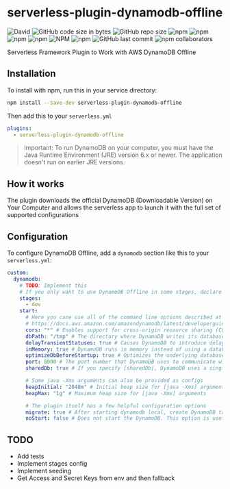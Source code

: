 # serverless-plugin-dynamodb-offline

![David](https://img.shields.io/david/YOU54F/serverless-plugin-dynamodb-offline.svg)
![GitHub code size in bytes](https://img.shields.io/github/languages/code-size/YOU54F/serverless-plugin-dynamodb-offline.svg)
![GitHub repo size](https://img.shields.io/github/repo-size/YOU54F/serverless-plugin-dynamodb-offline.svg)
![npm](https://img.shields.io/npm/dw/serverless-plugin-dynamodb-offline.svg)
![npm](https://img.shields.io/npm/dm/serverless-plugin-dynamodb-offline.svg)
![npm](https://img.shields.io/npm/dy/serverless-plugin-dynamodb-offline.svg)
![npm](https://img.shields.io/npm/dt/serverless-plugin-dynamodb-offline.svg)
![NPM](https://img.shields.io/npm/l/serverless-plugin-dynamodb-offline.svg)
![npm](https://img.shields.io/npm/v/serverless-plugin-dynamodb-offline.svg)
![GitHub last commit](https://img.shields.io/github/last-commit/YOU54F/serverless-plugin-dynamodb-offline.svg)
![npm collaborators](https://img.shields.io/npm/collaborators/serverless-plugin-dynamodb-offline.svg)

Serverless Framework Plugin to Work with AWS DynamoDB Offline

## Installation

To install with npm, run this in your service directory:

```bash
npm install --save-dev serverless-plugin-dynamodb-offline
```

Then add this to your `serverless.yml`

```yml
plugins:
  - serverless-plugin-dynamodb-offline
```

> Important:
> To run DynamoDB on your computer, you must have the Java Runtime Environment
> (JRE) version 6.x or newer. The application doesn't run on earlier JRE versions.

## How it works

The plugin downloads the official DynamoDB (Downloadable Version) on Your
Computer and allows the serverless app to launch it with the full set of
supported configurations

## Configuration

To configure DynamoDB Offline, add a `dynamodb` section like this to your
`serverless.yml`:

```yml
custom:
  dynamodb:
    # TODO: Implement this
    # If you only want to use DynamoDB Offline in some stages, declare them here
    stages:
      - dev
    start:
      # Here you cane use all of the command line options described at
      # https://docs.aws.amazon.com/amazondynamodb/latest/developerguide/DynamoDBLocal.UsageNotes.html
      cors: "*" # Enables support for cross-origin resource sharing (CORS) for JavaScript. You must provide a comma-separated "allow" list of specific domains. The default setting for [cors] is an asterisk (*), which allows public access.
      dbPath: "/tmp" # The directory where DynamoDB writes its database file. If you don't specify this option, the file is written to the current directory. You can't specify both [dbPath] and [inMemory] at once.
      delayTransientStatuses: true # Causes DynamoDB to introduce delays for certain operations. DynamoDB (Downloadable Version) can perform some tasks almost instantaneously, such as create/update/delete operations on tables and indexes. However, the DynamoDB service requires more time for these tasks. Setting this parameter helps DynamoDB running on your computer simulate the behavior of the DynamoDB web service more closely. (Currently, this parameter introduces delays only for global secondary indexes that are in either CREATING or DELETING status.)
      inMemory: true # DynamoDB runs in memory instead of using a database file. When you stop DynamoDB, none of the data is saved. You can't specify both [dbPath] and [inMemory] at once.
      optimizeDbBeforeStartup: true # Optimizes the underlying database tables before starting DynamoDB on your computer. You also must specify [dbPath] when you use this parameter.
      port: 8000 # The port number that DynamoDB uses to communicate with your application. If you don't specify this option, the default port is 8000. If port 8000 is unavailable, this command throws an exception. You can use the port option to specify a different port number
      sharedDb: true # If you specify [sharedDb], DynamoDB uses a single database file instead of separate files for each credential and Region.

      # Some java -Xms arguments can also be provided as configs
      heapInitial: "2048m" # Initial heap size for [java -Xms] arguments
      heapMax: "1g" # Maximum heap size for [java -Xmx] arguments

      # The plugin itself has a few helpful configuration options
      migrate: true # After starting dynamodb local, create DynamoDB tables from the current serverless configuration.
      noStart: false # Does not start the DynamoDB. This option is useful if you already have a running instance of DynamoDB locally
```

## TODO

- Add tests
- Implement stages config
- Implement seeding
- Get Access and Secret Keys from env and then fallback

